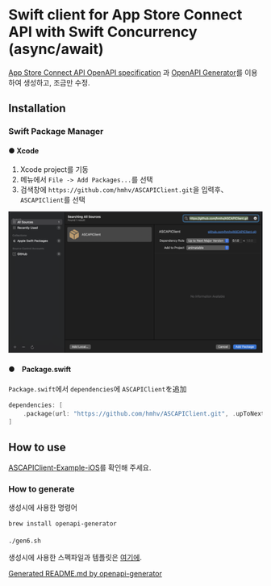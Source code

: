 # Swift client for App Store Connect API with Swift Concurrency (async/await)

[App Store Connect API OpenAPI specification](https://developer.apple.com/documentation/appstoreconnectapi) 과 [OpenAPI Generator](https://openapi-generator.tech)를 이용하여 생성하고, 조금만 수정.

## Installation

### Swift Package Manager

#### ● Xcode
1. Xcode project를 기동
2. 메뉴에서 `File -> Add Packages...`를 선택
3. 검색창에 `https://github.com/hmhv/ASCAPIClient.git`을 입력후、`ASCAPIClient`를 선택

![SPM with Xcode](images/README.md-10-34-34.png)

#### ●　Package.swift
`Package.swift`에서 `dependencies`에 `ASCAPIClient`を追加

```swift
dependencies: [
    .package(url: "https://github.com/hmhv/ASCAPIClient.git", .upToNextMajor(from: "3.4.2"))
]
```

## How to use
[ASCAPIClient-Example-iOS](https://github.com/hmhv/ASCAPIClient-Example-iOS)를 확인해 주세요.

### How to generate

생성시에 사용한 명령어

```bash
brew install openapi-generator

./gen6.sh
```

생성시에 사용한 스펙파일과 템플릿은 [여기에](./raw_data).

[Generated README.md by openapi-generator](./README_GENERATOR.md)
